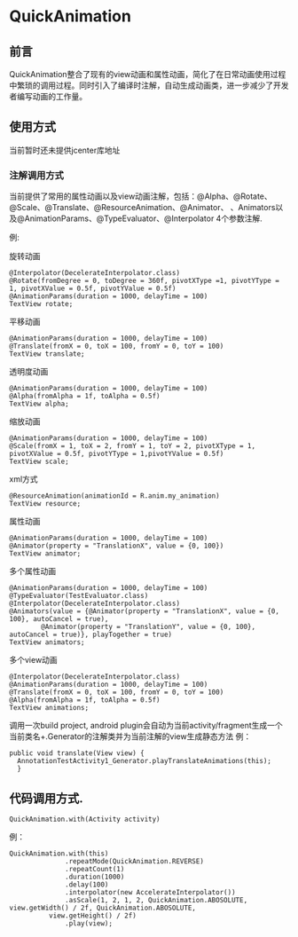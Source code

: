 # QuickAnimation
## 前言
QuickAnimation整合了现有的view动画和属性动画，简化了在日常动画使用过程中繁琐的调用过程。同时引入了编译时注解，自动生成动画类，进一步减少了开发者编写动画的工作量。
## 使用方式
当前暂时还未提供jcenter库地址
### 注解调用方式
当前提供了常用的属性动画以及view动画注解，包括：@Alpha、@Rotate、@Scale、@Translate、@ResourceAnimation、@Animator、
、Animators以及@AnimationParams、@TypeEvaluator、@Interpolator 4个参数注解.

例:

旋转动画

    @Interpolator(DecelerateInterpolator.class)  
    @Rotate(fromDegree = 0, toDegree = 360f, pivotXType =1, pivotYType = 1, pivotXValue = 0.5f, pivotYValue = 0.5f)         @AnimationParams(duration = 1000, delayTime = 100)  
    TextView rotate;

平移动画  

    @AnimationParams(duration = 1000, delayTime = 100)  
    @Translate(fromX = 0, toX = 100, fromY = 0, toY = 100)  
    TextView translate;

透明度动画  

    @AnimationParams(duration = 1000, delayTime = 100)  
    @Alpha(fromAlpha = 1f, toAlpha = 0.5f)
    TextView alpha;

缩放动画  

    @AnimationParams(duration = 1000, delayTime = 100)  
    @Scale(fromX = 1, toX = 2, fromY = 1, toY = 2, pivotXType = 1, pivotXValue = 0.5f, pivotYType = 1,pivotYValue = 0.5f)         TextView scale;

xml方式  

    @ResourceAnimation(animationId = R.anim.my_animation)  
    TextView resource;

属性动画  

    @AnimationParams(duration = 1000, delayTime = 100)  
    @Animator(property = "TranslationX", value = {0, 100})  
    TextView animator;

多个属性动画  

    @AnimationParams(duration = 1000, delayTime = 100)  
    @TypeEvaluator(TestEvaluator.class)  
    @Interpolator(DecelerateInterpolator.class)  
    @Animators(value = {@Animator(property = "TranslationX", value = {0, 100}, autoCancel = true),
            @Animator(property = "TranslationY", value = {0, 100}, autoCancel = true)}, playTogether = true)  
    TextView animators;

多个view动画  

    @Interpolator(DecelerateInterpolator.class)  
    @AnimationParams(duration = 1000, delayTime = 100)  
    @Translate(fromX = 0, toX = 100, fromY = 0, toY = 100)  
    @Alpha(fromAlpha = 1f, toAlpha = 0.5f)  
    TextView animations;

调用一次build  project, android plugin会自动为当前activity/fragment生成一个当前类名+.Generator的注解类并为当前注解的view生成静态方法 
例：  

    public void translate(View view) {  
      AnnotationTestActivity1_Generator.playTranslateAnimations(this);  
      }

## 代码调用方式.  
    QuickAnimation.with(Activity activity)  
例：  
    
    QuickAnimation.with(this)  
                  .repeatMode(QuickAnimation.REVERSE)  
                  .repeatCount(1)
                  .duration(1000)
                  .delay(100)
                  .interpolator(new AccelerateInterpolator())
                  .asScale(1, 2, 1, 2, QuickAnimation.ABOSOLUTE, view.getWidth() / 2f, QuickAnimation.ABOSOLUTE,
              view.getHeight() / 2f)
                  .play(view);               
